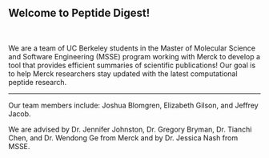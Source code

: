
## Welcome to Peptide Digest!

<br>

We are a team of UC Berkeley students in the Master of Molecular Science and Software Engineering (MSSE) program working with Merck to develop a tool that provides efficient summaries of scientific publications! Our goal is to help Merck researchers stay updated with the latest computational peptide research.  

---

Our team members include: Joshua Blomgren, Elizabeth Gilson, and Jeffrey Jacob.

We are advised by Dr. Jennifer Johnston, Dr. Gregory Bryman, Dr. Tianchi Chen, and Dr. Wendong Ge from Merck and by Dr. Jessica Nash from MSSE.
